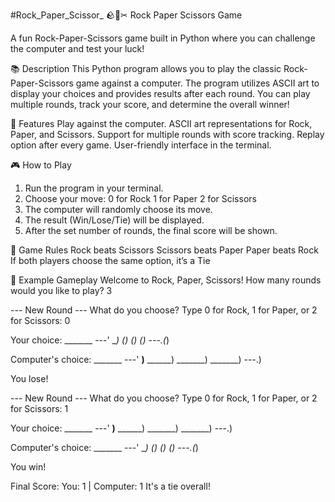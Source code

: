 #Rock_Paper_Scissor_
🪨📄✂ Rock Paper Scissors Game

A fun Rock-Paper-Scissors game built in Python where you can challenge the computer and test your luck!

📚 Description
This Python program allows you to play the classic Rock-Paper-Scissors game against a computer. The program utilizes ASCII art to display your choices and provides results after each round. You can play multiple rounds, track your score, and determine the overall winner!

🚀 Features
Play against the computer.
ASCII art representations for Rock, Paper, and Scissors.
Support for multiple rounds with score tracking.
Replay option after every game.
User-friendly interface in the terminal.

🎮 How to Play
1. Run the program in your terminal.
2. Choose your move:
0 for Rock
1 for Paper
2 for Scissors
3. The computer will randomly choose its move.
4. The result (Win/Lose/Tie) will be displayed.
5. After the set number of rounds, the final score will be shown.

📝 Game Rules
Rock beats Scissors
Scissors beats Paper
Paper beats Rock
If both players choose the same option, it’s a Tie

🧠 Example Gameplay
Welcome to Rock, Paper, Scissors!
How many rounds would you like to play? 3

--- New Round ---
What do you choose? Type 0 for Rock, 1 for Paper, or 2 for Scissors: 0

Your choice:
    _______
---'   ____)
      (_)
      (_)
      ()
---.(_)

Computer's choice:
    _______
---'    __)__
           ______)
          _______)
         _______)
---.)

You lose!

--- New Round ---
What do you choose? Type 0 for Rock, 1 for Paper, or 2 for Scissors: 1

Your choice:
     _______
---'    __)__
           ______)
          _______)
         _______)
---.)

Computer's choice:
    _______
---'   ____)
      (_)
      (_)
      ()
---.(_)

You win!

Final Score:
You: 1 | Computer: 1
It's a tie overall!


